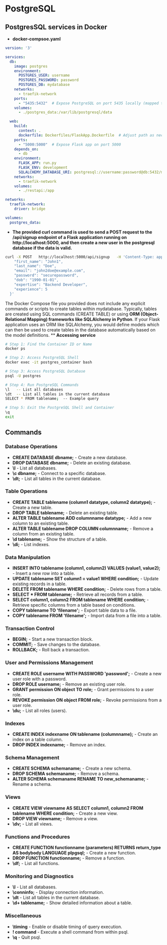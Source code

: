 # PostgreSQL


## PostgresSQL services in Docker
* **docker-compsoe.yaml**
```yaml
version: '3'

services:
  db:
    image: postgres
    environment:
      POSTGRES_USER: username
      POSTGRES_PASSWORD: password
      POSTGRES_DB: mydatabase
    networks:
      - traefik-network
    ports:
      - "5435:5432"  # Expose PostgreSQL on port 5435 locally (mapped to 5432 in the container)
    volumes:
      - ./postgres_data:/var/lib/postgresql/data        

  web:
    build: 
      context: .
      dockerfile: Dockerfiles/FlaskApp.Dockerfile  # Adjust path as necessary
    ports:
      - "5000:5000"  # Expose Flask app on port 5000
    depends_on:
      - db
    environment:
      FLASK_APP: run.py
      FLASK_ENV: development
      SQLALCHEMY_DATABASE_URI: postgresql://username:password@db:5432/mydatabase  # Use 'db' as the hostname for the database service
    networks:
      - traefik-network
    volumes:
      - ./restapi:/app        

networks:
  traefik-network:
    driver: bridge    

volumes:
  postgres_data:
```
* **The provided curl command is used to send a POST request to the /api/signup endpoint of a Flask application running on http://localhost:5000, and then create a new user in the postgresql database if the data is valid.**
```bash
curl -X POST   http://localhost:5000/api/signup   -H 'Content-Type: application/json'   -d '{
    "first_name": "John1",
    "last_name": "Doe",
    "email": "john2doe@example.com",
    "password": "securepassword",
    "dob": "1990-01-01",
    "expertise": "Backend Developer",
    "experience": 5
  }'
```
The Docker Compose file you provided does not include any explicit commands or scripts to create tables within mydatabase. Typically, tables are created using SQL commands (CREATE TABLE) or using **ORM (Object-Relational Mapping) frameworks like SQLAlchemy in Python**. If your Flask application uses an ORM like SQLAlchemy, you would define models which can then be used to create tables in the database automatically based on the model definitions.
** **Accessing service**
```bash
# Step 1: Find the Container ID or Name
docker ps

# Step 2: Access PostgreSQL Shell
docker exec -it postgres_container bash

# Step 3: Access PostgreSQL Database
psql -U postgres

# Step 4: Run PostgreSQL Commands
\l   -- List all databases
\dt  -- List all tables in the current database
SELECT * FROM tablename;  -- Example query

# Step 5: Exit the PostgreSQL Shell and Container
\q
exit
```

## Commands
### Database Operations

* **CREATE DATABASE dbname;** - Create a new database.
* **DROP DATABASE dbname;** - Delete an existing database.
* **\l** - List all databases.
* **\c dbname;** - Connect to a specific database.
* **\dt;** - List all tables in the current database.

### Table Operations

* **CREATE TABLE tablename (column1 datatype, column2 datatype);** - Create a new table.
* **DROP TABLE tablename;** - Delete an existing table.
* **ALTER TABLE tablename ADD columnname datatype;** - Add a new column to an existing table.
* **ALTER TABLE tablename DROP COLUMN columnname;** - Remove a column from an existing table.
* **\d tablename;** - Show the structure of a table.
* **\di;** - List indexes.

### Data Manipulation

* **INSERT INTO tablename (column1, column2) VALUES (value1, value2);** - Insert a new row into a table.
* **UPDATE tablename SET column1 = value1 WHERE condition;** - Update existing records in a table.
* **DELETE FROM tablename WHERE condition;** - Delete rows from a table.
* **SELECT * FROM tablename;** - Retrieve all records from a table.
* **SELECT column1, column2 FROM tablename WHERE condition;** - Retrieve specific columns from a table based on conditions.
* **COPY tablename TO 'filename';** - Export table data to a file.
* **COPY tablename FROM 'filename';** - Import data from a file into a table.

### Transaction Control

* **BEGIN;** - Start a new transaction block.
* **COMMIT;** - Save changes to the database.
* **ROLLBACK;** - Roll back a transaction.

### User and Permissions Management

* **CREATE ROLE username WITH PASSWORD 'password';** - Create a new user role with a password.
* **DROP ROLE username;** - Remove an existing user role.
* **GRANT permission ON object TO role;** - Grant permissions to a user role.
* **REVOKE permission ON object FROM role;** - Revoke permissions from a user role.
* **\du;** - List all roles (users).

### Indexes

* **CREATE INDEX indexname ON tablename (columnname);** - Create an index on a table column.
* **DROP INDEX indexname;** - Remove an index.

### Schema Management

* **CREATE SCHEMA schemaname;** - Create a new schema.
* **DROP SCHEMA schemaname;** - Remove a schema.
* **ALTER SCHEMA schemaname RENAME TO new_schemaname;** - Rename a schema.

### Views

* **CREATE VIEW viewname AS SELECT column1, column2 FROM tablename WHERE condition;** - Create a new view.
* **DROP VIEW viewname;** - Remove a view.
* **\dv;** - List all views.

### Functions and Procedures

* **CREATE FUNCTION functionname (parameters) RETURNS return_type AS bodybody LANGUAGE plpgsql;** - Create a new function.
* **DROP FUNCTION functionname;** - Remove a function.
* **\df;** - List all functions.

### Monitoring and Diagnostics

* **\l** - List all databases.
* **\conninfo;** - Display connection information.
* **\dt** - List all tables in the current database.
* **\d+ tablename;** - Show detailed information about a table.

### Miscellaneous

* **\timing** - Enable or disable timing of query execution.
* **! command** - Execute a shell command from within psql.
* **\q** - Quit psql.
